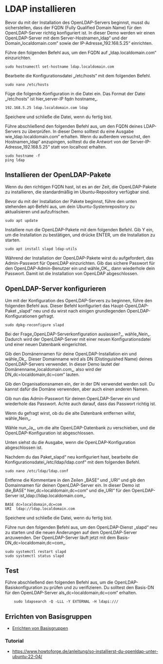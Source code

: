 # LDAP installieren
Bevor du mit der Installation des OpenLDAP-Servers beginnst, musst du sicherstellen, dass der FQDN (Fully Qualified Domain Name) für den OpenLDAP-Server richtig konfiguriert ist. In dieser Demo werden wir einen OpenLDAP-Server mit dem Server-Hostnamen„ldap“ und der Domain„localdomain.com“ sowie der IP-Adresse„192.168.5.25“ einrichten.

Führe den folgenden Befehl aus, um den FQDN auf „ldap.localdomain.com“ einzurichten.

    sudo hostnamectl set-hostname ldap.localdomain.com

Bearbeite die Konfigurationsdatei „/etc/hosts“ mit dem folgenden Befehl.

    sudo nano /etc/hosts

Füge die folgende Konfiguration in die Datei ein. Das Format der Datei „/etc/hosts“ ist hier„server-IP fqdn hostname„.

    192.168.5.25 ldap.localdomain.com ldap

Speichere und schließe die Datei, wenn du fertig bist.

Führe abschließend den folgenden Befehl aus, um den FQDN deines LDAP-Servers zu überprüfen. In dieser Demo solltest du eine Ausgabe wie„ldap.localdomain.com“ erhalten. Wenn du außerdem versuchst, den Hostnamen„ldap“ anzupingen, solltest du die Antwort von der Server-IP-Adresse„192.168.5.25“ statt von localhost erhalten.

    sudo hostname -f
    ping ldap

## Installieren der OpenLDAP-Pakete

Wenn du den richtigen FQDN hast, ist es an der Zeit, die OpenLDAP-Pakete zu installieren, die standardmäßig im Ubuntu-Repository verfügbar sind.

Bevor du mit der Installation der Pakete beginnst, führe den unten stehenden apt-Befehl aus, um dein Ubuntu-Systemrepository zu aktualisieren und aufzufrischen.

    sudo apt update

Installiere nun die OpenLDAP-Pakete mit dem folgenden Befehl. Gib Y ein, um die Installation zu bestätigen, und drücke ENTER, um die Installation zu starten.

    sudo apt install slapd ldap-utils

Während der Installation der OpenLDAP-Pakete wirst du aufgefordert, das Admin-Passwort für OpenLDAP einzurichten. Gib das sichere Passwort für den OpenLDAP-Admin-Benutzer ein und wähle„OK„, dann wiederhole dein Passwort. Damit ist die Installation von OpenLDAP abgeschlossen.

## OpenLDAP-Server konfigurieren

Um mit der Konfiguration des OpenLDAP-Servers zu beginnen, führe den folgenden Befehl aus. Dieser Befehl konfiguriert das Haupt-OpenLDAP-Paket „slapd“ neu und du wirst nach einigen grundlegenden OpenLDAP-Konfigurationen gefragt.

    sudo dpkg-reconfigure slapd

Bei der Frage„OpenLDAP-Serverkonfiguration auslassen?„, wähle„Nein„. Dadurch wird der OpenLDAP-Server mit einer neuen Konfigurationsdatei und einer neuen Datenbank eingerichtet.

Gib den Domänennamen für deine OpenLDAP-Installation ein und wähle„Ok„. Dieser Domainname wird als DN (Distinguished Name) deines OpenLDAP-Servers verwendet. In dieser Demo lautet der Domänenname„localdomain.com„, also wird der DN„dc=localdomain,dc=com“ lauten.

Gib den Organisationsnamen ein, der in der DN verwendet werden soll. Du kannst dafür die Domäne verwenden, aber auch einen anderen Namen.

Gib nun das Admin-Passwort für deinen OpenLDAP-Server ein und wiederhole das Passwort. Achte auch darauf, dass das Passwort richtig ist.

Wenn du gefragt wirst, ob du die alte Datenbank entfernen willst, wähle„Nein„.

Wähle nun„Ja„, um die alte OpenLDAP-Datenbank zu verschieben, und die OpenLDAP-Konfiguration ist abgeschlossen.

Unten siehst du die Ausgabe, wenn die OpenLDAP-Konfiguration abgeschlossen ist.

Nachdem du das Paket„slapd“ neu konfiguriert hast, bearbeite die Konfigurationsdatei„/etc/ldap/ldap.conf“ mit dem folgenden Befehl.

    sudo nano /etc/ldap/ldap.conf

Entferne die Kommentare in den Zeilen „BASE“ und „URI“ und gib den Domainnamen für deinen OpenLDAP-Server ein. In dieser Demo ist die„BASE“ hier„dc=localdomain,dc=com“ und die„URI“ für den OpenLDAP-Server ist„ldap://ldap.localdomain.com„.

    BASE dc=localdomain,dc=com
    URI  ldap://ldap.localdomain.com

Speichere und schließe die Datei, wenn du fertig bist.

Führe nun den folgenden Befehl aus, um den OpenLDAP-Dienst „slapd“ neu zu starten und die neuen Änderungen auf dem OpenLDAP-Server anzuwenden. Der OpenLDAP-Server läuft jetzt mit dem Basis-DN„dc=localdomain,dc=com„.

    sudo systemctl restart slapd
    sudo systemctl status slapd

## Test

Führe abschließend den folgenden Befehl aus, um die OpenLDAP-Basiskonfiguration zu prüfen und zu verifizieren. Du solltest den Basis-DN für den OpenLDAP-Server als„dc=localdomain,dc=com“ erhalten.

        sudo ldapsearch -Q -LLL -Y EXTERNAL -H ldapi:///

## Errichten von Basisgruppen

- [Errichten von Basisgruppen](Basisgruppen/Readme.md)

### Tutorial
+ https://www.howtoforge.de/anleitung/so-installierst-du-openldap-unter-ubuntu-22-04/
